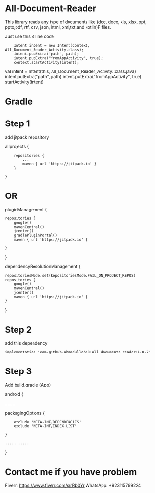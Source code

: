 # All-Document-Reader

This library reads any type of documents like (doc, docx, xls, xlsx, ppt, pptx,pdf, rtf, csv, json, html, xml,txt,and kotlin)F files.

Just use this 4 line code

        Intent intent = new Intent(context, All_Document_Reader_Activity.class);
        intent.putExtra("path", path);
        intent.putExtra("fromAppActivity", true);
        context.startActivity(intent);

  val intent = Intent(this, All_Document_Reader_Activity::class.java)
        intent.putExtra("path", path)
        intent.putExtra("fromAppActivity", true)
        startActivity(intent)
	



# Gradle
# Step 1

add jitpack repository 


allprojects {

		repositories {
			...
			maven { url 'https://jitpack.io' }
		}
  
	}

 # OR



 pluginManagement {



    repositories {
        google()
        mavenCentral()
        jcenter()
        gradlePluginPortal()
        maven { url 'https://jitpack.io' }

    }

    
}


dependencyResolutionManagement {


    repositoriesMode.set(RepositoriesMode.FAIL_ON_PROJECT_REPOS)
    repositories {
        google()
        mavenCentral()
        jcenter()
        maven { url 'https://jitpack.io' }
    }

    
}


 


# Step 2
add this dependency 
	       
	 
    implementation 'com.github.ahmadullahpk:all-documents-reader:1.0.7'

# Step 3

Add build.gradle (App)


android {


........

 packagingOptions {
 
        exclude 'META-INF/DEPENDENCIES'
        exclude 'META-INF/INDEX.LIST'
	
    }
    
    ...........
 
}
     


 # Contact me if you have problem
Fiverr: https://www.fiverr.com/s/rRb0Yr
WhatsApp: +923115799224


 
 

